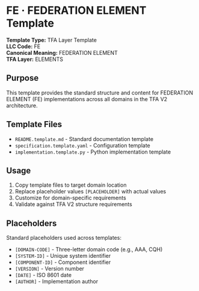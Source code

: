 # FE · FEDERATION ELEMENT Template

**Template Type:** TFA Layer Template  
**LLC Code:** FE  
**Canonical Meaning:** FEDERATION ELEMENT  
**TFA Layer:** ELEMENTS

## Purpose

This template provides the standard structure and content for FEDERATION ELEMENT (FE) 
implementations across all domains in the TFA V2 architecture.

## Template Files

- `README.template.md` - Standard documentation template
- `specification.template.yaml` - Configuration template  
- `implementation.template.py` - Python implementation template

## Usage

1. Copy template files to target domain location
2. Replace placeholder values `[PLACEHOLDER]` with actual values
3. Customize for domain-specific requirements
4. Validate against TFA V2 structure requirements

## Placeholders

Standard placeholders used across templates:

- `[DOMAIN-CODE]` - Three-letter domain code (e.g., AAA, CQH)
- `[SYSTEM-ID]` - Unique system identifier
- `[COMPONENT-ID]` - Component identifier
- `[VERSION]` - Version number
- `[DATE]` - ISO 8601 date
- `[AUTHOR]` - Implementation author
